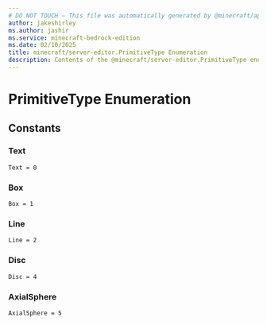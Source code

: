 ```yaml
---
# DO NOT TOUCH — This file was automatically generated by @minecraft/api-docs-generator, to report problems file an issue at https://github.com/Mojang/minecraft-scripting-libraries
author: jakeshirley
ms.author: jashir
ms.service: minecraft-bedrock-edition
ms.date: 02/10/2025
title: minecraft/server-editor.PrimitiveType Enumeration
description: Contents of the @minecraft/server-editor.PrimitiveType enumeration.
---
```

# PrimitiveType Enumeration

## Constants
### **Text**
`Text = 0`
### **Box**
`Box = 1`
### **Line**
`Line = 2`
### **Disc**
`Disc = 4`
### **AxialSphere**
`AxialSphere = 5`
